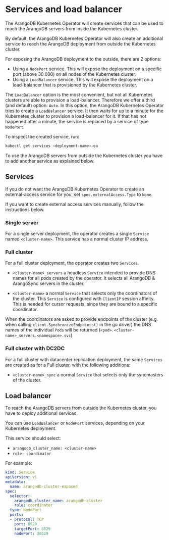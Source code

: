 <!-- don't edit here, its from https://@github.com/arangodb/kube-arangodb.git / docs/Manual/ -->
# Services and load balancer

The ArangoDB Kubernetes Operator will create services that can be used to
reach the ArangoDB servers from inside the Kubernetes cluster.

By default, the ArangoDB Kubernetes Operator will also create an additional
service to reach the ArangoDB deployment from outside the Kubernetes cluster.

For exposing the ArangoDB deployment to the outside, there are 2 options:

- Using a `NodePort` service. This will expose the deployment on a specific port (above 30.000)
  on all nodes of the Kubernetes cluster.
- Using a `LoadBalancer` service. This will expose the deployment on a load-balancer
  that is provisioned by the Kubernetes cluster.

The `LoadBalancer` option is the most convenient, but not all Kubernetes clusters
are able to provision a load-balancer. Therefore we offer a third (and default) option: `Auto`.
In this option, the ArangoDB Kubernetes Operator tries to create a `LoadBalancer`
service. It then waits for up to a minute for the Kubernetes cluster to provision
a load-balancer for it. If that has not happened after a minute, the service
is replaced by a service of type `NodePort`.

To inspect the created service, run:

```bash
kubectl get services <deployment-name>-ea
```

To use the ArangoDB servers from outside the Kubernetes cluster
you have to add another service as explained below.

## Services

If you do not want the ArangoDB Kubernetes Operator to create an external-access
service for you, set `spec.externalAccess.Type` to `None`.

If you want to create external access services manually, follow the instructions below.

### Single server

For a single server deployment, the operator creates a single
`Service` named `<cluster-name>`. This service has a normal cluster IP
address.

### Full cluster

For a full cluster deployment, the operator creates two `Services`.

- `<cluster-name>_servers` a headless `Service` intended to provide
  DNS names for all pods created by the operator.
  It selects all ArangoDB & ArangoSync servers in the cluster.

- `<cluster-name>` a normal `Service` that selects only the coordinators
  of the cluster. This `Service` is configured with `ClientIP` session
  affinity. This is needed for cursor requests, since they are bound to
  a specific coordinator.

When the coordinators are asked to provide endpoints of the cluster
(e.g. when calling `client.SynchronizeEndpoints()` in the go driver)
the DNS names of the individual `Pods` will be returned
(`<pod>.<cluster-name>_servers.<namespace>.svc`)

### Full cluster with DC2DC

For a full cluster with datacenter replication deployment,
the same `Services` are created as for a Full cluster, with the following
additions:

- `<cluster-name>_sync` a normal `Service` that selects only the syncmasters
  of the cluster.

## Load balancer

To reach the ArangoDB servers from outside the Kubernetes cluster, you
have to deploy additional services.

You can use `LoadBalancer` or `NodePort` services, depending on your
Kubernetes deployment.

This service should select:

- `arangodb_cluster_name: <cluster-name>`
- `role: coordinator`

For example:

```yaml
kind: Service
apiVersion: v1
metadata:
  name: arangodb-cluster-exposed
spec:
  selector:
    arangodb_cluster_name: arangodb-cluster
    role: coordinator
  type: NodePort
  ports:
  - protocol: TCP
    port: 8529
    targetPort: 8529
    nodePort: 30529
```
